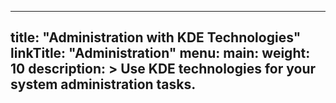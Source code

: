 
---
title: "Administration with KDE Technologies"
linkTitle: "Administration"
menu:
  main:
    weight: 10
description: >
    Use KDE technologies for your system administration tasks.
---
